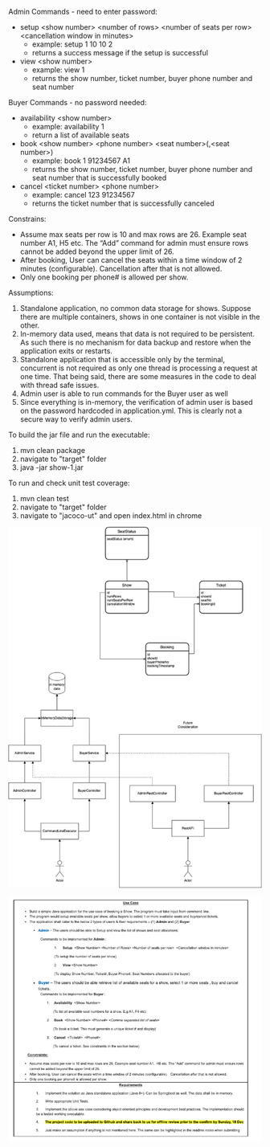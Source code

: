 Admin Commands - need to enter password:

- setup \<show number> \<number of rows> \<number of seats per row> \<cancellation window in minutes>
    - example: setup 1 10 10 2
    - returns a success message if the setup is successful
- view \<show number>
    - example: view 1
    - returns the show number, ticket number, buyer phone number and seat number

Buyer Commands - no password needed:

- availability \<show number>
    - example: availability 1
    - return a list of available seats
- book \<show number> \<phone number> \<seat number>(,\<seat number>)
    - example: book 1 91234567 A1
    - returns the show number, ticket number, buyer phone number and seat number that is successfully booked
- cancel \<ticket number> \<phone number>
    - example: cancel 123 91234567
    - returns the ticket number that is successfully canceled

Constrains:

- Assume max seats per row is 10 and max rows are 26. Example seat number A1, H5 etc. The “Add” command for admin must
  ensure rows cannot be added beyond the upper limit of 26.
- After booking, User can cancel the seats within a time window of 2 minutes (configurable). Cancellation after that is
  not allowed.
- Only one booking per phone# is allowed per show.

Assumptions:

1) Standalone application, no common data storage for shows. Suppose there are multiple containers, shows in one
   container is not visible in the other.
2) In-memory data used, means that data is not required to be persistent. As such there is no mechanism for data backup
   and restore when the application exits or restarts.
3) Standalone application that is accessible only by the terminal, concurrent is not required as only one thread is
   processing a request at one time. That being said, there are some measures in the code to deal with thread safe
   issues.
4) Admin user is able to run commands for the Buyer user as well
5) Since everything is in-memory, the verification of admin user is based on the password hardcoded in application.yml.
   This is clearly not a secure way to verify admin users.

To build the jar file and run the executable:

1) mvn clean package
2) navigate to "target" folder
3) java -jar show-1.jar

To run and check unit test coverage:

1) mvn clean test
2) navigate to "target" folder
3) navigate to "jacoco-ut" and open index.html in chrome

![Design](https://raw.githubusercontent.com/Tingkai911/show/main/jpm.drawio.png)

![Use Case](https://raw.githubusercontent.com/Tingkai911/show/main/usecase.png)